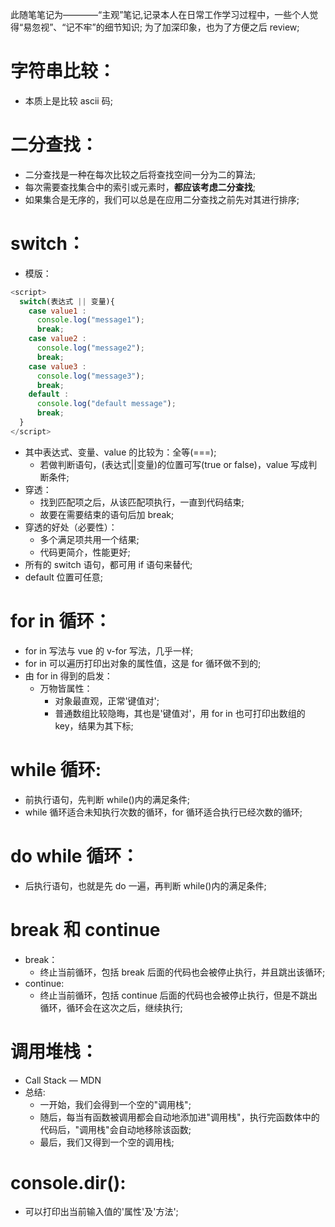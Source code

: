 此随笔笔记为————“主观”笔记,记录本人在日常工作学习过程中，一些个人觉得“易忽视”、“记不牢”的细节知识;
为了加深印象，也为了方便之后 review;

# 字符串比较：

- 本质上是比较 ascii 码;

# 二分查找：

- 二分查找是一种在每次比较之后将查找空间一分为二的算法;
- 每次需要查找集合中的索引或元素时，**都应该考虑二分查找**;
- 如果集合是无序的，我们可以总是在应用二分查找之前先对其进行排序;

# switch：

- 模版：

```javascript
<script>
  switch(表达式 || 变量){
    case value1 :
      console.log("message1");
      break;
    case value2 :
      console.log("message2");
      break;
    case value3 :
      console.log("message3");
      break;
    default :
      console.log("default message");
      break;
  }
</script>
```

- 其中表达式、变量、value 的比较为：全等(===);
  - 若做判断语句，(表达式||变量)的位置可写(true or false)，value 写成判断条件;
- 穿透：
  - 找到匹配项之后，从该匹配项执行，一直到代码结束;
  - 故要在需要结束的语句后加 break;
- 穿透的好处（必要性）：
  - 多个满足项共用一个结果;
  - 代码更简介，性能更好;
- 所有的 switch 语句，都可用 if 语句来替代;
- default 位置可任意;

# for in 循环：

- for in 写法与 vue 的 v-for 写法，几乎一样;
- for in 可以遍历打印出对象的属性值，这是 for 循环做不到的;
- 由 for in 得到的启发：
  - 万物皆属性：
    - 对象最直观，正常'键值对';
    - 普通数组比较隐晦，其也是'键值对'，用 for in 也可打印出数组的 key，结果为其下标;

# while 循环:

- 前执行语句，先判断 while()内的满足条件;
- while 循环适合未知执行次数的循环，for 循环适合执行已经次数的循环;

# do while 循环：

- 后执行语句，也就是先 do 一遍，再判断 while()内的满足条件;

# break 和 continue

- break：
  - 终止当前循环，包括 break 后面的代码也会被停止执行，并且跳出该循环;
- continue:
  - 终止当前循环，包括 continue 后面的代码也会被停止执行，但是不跳出循环，循环会在这次之后，继续执行;

# 调用堆栈：

- Call Stack — MDN
- 总结:
  - 一开始，我们会得到一个空的"调用栈";
  - 随后，每当有函数被调用都会自动地添加进"调用栈"，执行完函数体中的代码后，"调用栈"会自动地移除该函数;
  - 最后，我们又得到一个空的调用栈;

# console.dir():

- 可以打印出当前输入值的'属性'及'方法';
